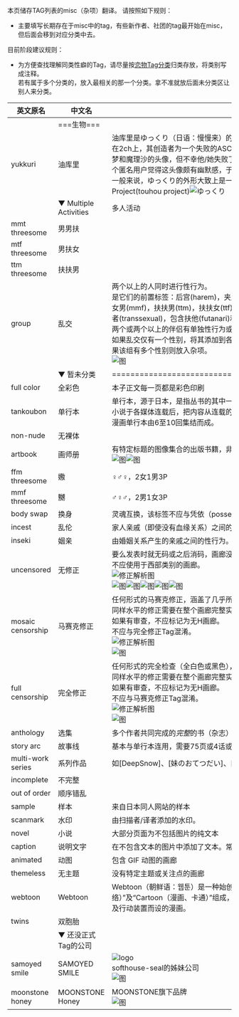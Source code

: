 本页储存TAG列表的misc（杂项）翻译。
请按照如下规则：
* 主要填写长期存在于misc中的tag，有些新作者、社团的tag最开始在misc，但后面会移到对应分类中去。

目前阶段建议规则：
* 为方便查找理解同类性癖的Tag，请尽量按[恋物Tag分类](https://ehwiki.org/wiki/Fetish_Listing)归类存放，将类别写成注释。<br>若有属于多个分类的，放入最相关的那一个分类。拿不准就放后面未分类区让别人来分类。

| 英文原名 | 中文名 | 简介 |
| -------- | ---------------------- | ---------------------------------------- |
| | ===生物=== | |  |
| yukkuri | 油库里 | 油库里是ゆっくり（日语：慢慢来）的中文谐音，ゆっくり这种形象其最早于2008年初出现在2ch上，其创造者为一个失败的ASCII艺术爱好者。当时他/她本来希望用 ASCII 字符拼出灵梦和魔理沙的头像，但不幸他/她失败了，头像看起来和这里所提到的ゆっくり很一致。而另一个匿名用户觉得这头像颇有幽默感，于是便做了第一幅有关ゆっくり的图片。<br>一般来说，ゆっくり的外形大致上是一个硕大而看上去有点扭曲的脑袋，往往和东方Project(touhou project)![ゆっくり](https://exhentai.org/t/8a/a4/8aa40ab3b026fd6693b7cc54e6d11e16f039df19-121207-363-512-jpg_l.jpg) | 
| | ▼ Multiple Activities | 多人活动 |
| mmt threesome | 男男扶 | |
| mtf threesome | 男扶女 | |
| ttm threesome | 扶扶男 | |
| group | 乱交 | 两个以上的人同时进行性行为。<br>是它们的前置标签：后宫(harem)，夹层蛋糕(layer cake)，男扶女(mtf)，男男扶(mmt)，男女男(mmf)，扶扶男(ttm)，扶扶女(ttf)，女女男(ffm)，and 女女扶(fft)等3P标签其中t为换性者(transsexual)，包含扶他(futanari)和人妖(shemale)，这里为了书写方便用“扶”代指。<br>两个或两个以上的伴侣有单独性行为或一群女孩站在周围不算的。<br>如果乱交仅有一个性别，将其添加到各自的命名空间(男性或女性);扶他和人妖都算作女性。如果该组有多个性别则放入杂项。<br>![图](http://exhentai.org/t/eb/8a/eb8a92af97e65f81c552ca217fea67262afa0e24-2159382-1381-2000-jpg_l.jpg) |
| | ▼ 暂未分类 | ================================================================ |
| full color | 全彩色 | 本子正文每一页都是彩色印刷 |
| tankoubon | 单行本 | 单行本，源于日本，是指丛书的其中一本。常见于日本漫画或轻小说，即是合辑成书。例如轻小说于各媒体连载后，把内容从连载的刊物重印成为一本独立以一个作品为题材的书籍。一般漫画单行本由6至10回集结而成。 |
| non-nude | 无裸体 | |
| artbook | 画师册 | 有特定标题的图像集合的出版书籍，非官方的收集图不算。<br>![图](http://ul.ehgt.org/23/4b/234be456cccada7c6f543c19c9dfa8f900233d73-1892170-2400-3000-jpg_250.jpg)![图](http://ul.ehgt.org/3b/7c/3b7cf59d56240435702abe0271616d86583d6891-844895-1641-2340-jpg_250.jpg) |
| ffm threesome | 嫐 | ♀♂♀，2女1男3P |
| mmf threesome | 嬲 | ♂♀♂，2男1女3P |
| body swap | 换身 | 灵魂互换，该标签不应与凭依（possession）混淆也不能标为性转换（gender bender） |
| incest | 乱伦 | 家人亲戚（即使没有血缘关系）之间的性行为。 |
| inseki | 姻亲 | 由婚姻关系产生的亲戚之间的性行为。 |
| uncensored | 无修正 | 要么发表时就无码或之后消码，画廊没有任何修正点。<br>不应使用于西部类别的画廊。<br>![修正解析图](http://ww4.sinaimg.cn/large/6c84b2d6jw1f3yuc3f7r7j205k0b43zr.jpg)<br>![图](http://exhentai.org/t/6c/61/6c61a80b58864ec5739121b53c5ef6f269fd2ad1-202796-849-1200-jpg_l.jpg)![图](http://exhentai.org/t/bf/7e/bf7e4d6dcea6cd70919cb86cc324b890cf28b5a1-424394-1000-1418-jpg_l.jpg)![图](http://exhentai.org/t/e4/0b/e40b7c0193e0522e24b6c926aa45c9b68e0f4e26-501329-1280-892-jpg_l.jpg)![图](http://exhentai.org/t/90/12/90126d458ff869ab6d835f436bd54a561159969e-91693-843-1200-jpg_l.jpg)![图](http://exhentai.org/t/b2/d6/b2d607fdb482ee741596c844887f5365c88d0a76-672166-825-1000-jpg_l.jpg) |
| mosaic censorship | 马赛克修正 | 任何形式的马赛克修正，涵盖了几乎所有或个人所有的生殖器区域。<br>同样水平的修正需要在整个画廊完整实施。<br>如果有审查，不应标记为无H画廊。<br>不应与完全修正Tag混淆。<br>![修正解析图](http://ww4.sinaimg.cn/large/6c84b2d6jw1f3yuc3f7r7j205k0b43zr.jpg)<br>![图](http://exhentai.org/t/5d/75/5d752a4a9e06e1dfede0854dec687ebe66ea4966-59211-800-600-jpg_l.jpg) |
| full censorship | 完全修正 | 任何形式的完全检查（全白色或黑色），涵盖了几乎所有或个人所有的生殖器区域。<br>同样水平的修正需要在整个画廊完整实施。<br>如果有审查，不应标记为无H画廊。<br>不应与马赛克修正Tag混淆。<br>![修正解析图](http://ww4.sinaimg.cn/large/6c84b2d6jw1f3yuc3f7r7j205k0b43zr.jpg)<br>![图](http://exhentai.org/t/bf/89/bf898face18f59d889970fa197e58df03710d757-867963-1350-1800-jpg_l.jpg) |
| anthology | 选集 | 多个作者共同完成的*完整*的书（杂志） |
| story arc | 故事线 | 基本与单行本连用，需要75页或4话或75%以上描述同一个故事 |
| multi-work series | 系列作品 | 如[DeepSnow]、[妹のおてつだい]、[秋子さんといっしょ]这样出了一本又一本的作品 |
| incomplete | 不完整 | |
| out of order | 顺序错乱 | |
| sample | 样本 | 来自日本同人网站的样本 |
| scanmark | 水印 | 由扫描者/译者添加的水印。 |
| novel | 小说 | 大部分页面为不包括图片的纯文本 |
| caption | 说明文字 | 在不包含文本的图片中添加了文本。常放置于图片外。 | 
| animated | 动图 | 包含 GIF 动图的画廊 |
| themeless | 无主题 | 没有特定主题或关注点的画廊 |
| webtoon | Webtoon | Webtoon（朝鲜语：웹툰）是一种始创于韩国的新概念网络漫画，由“Web（网络）”及“Cartoon（漫画、卡通）”组成，只需向上下滑动就能阅读，不需翻页，是一种专为电脑及行动装置而设的漫画。 |
| twins | 双胞胎 |  |
| | ▼ 还没正式Tag的公司 | |
| samoyed smile | SAMOYED SMILE | ![logo](http://samoyed-smile.com/img/top/topic17.jpg)<br>softhouse-seal的姊妹公司<br>![图](http://exhentai.org/t/10/c0/10c01a35cb889b68e48675b8660071adb2557b40-833357-1000-700-jpg_250.jpg) |
| moonstone honey | MOONSTONE Honey | MOONSTONE旗下品牌<br>![图](http://exhentai.org/t/4d/ab/4dab0cd6676d786afeea0ef64451410c9d12f94d-237009-500-715-jpg_250.jpg) |